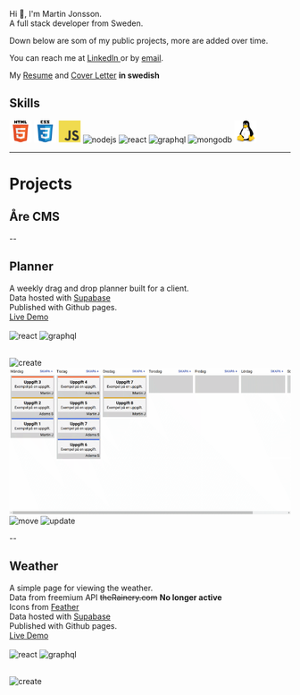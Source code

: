 <p align="left">
  Hi 👋, I'm Martin Jonsson. <br>
  A full stack developer from Sweden.
</p>

Down below are som of my public projects, more are added over time.

You can reach me at
<a href="mailto:mailtojonsson@gmail.com" target="_blank"> LinkedIn </a> or by <a href="https://www.linkedin.com/in/martin-jonsson-a896461a3/" target="_blank"> email</a>.

My <a href="https://drive.google.com/file/d/1ua7-e9ZdjRKdYUvICJpR7Ci5Dh9IeGjs/view?usp=sharing" target="_blank">Resume</a> and <a href="https://drive.google.com/drive/u/0/folders/1qwY_27pUvTSvHhH0OBf7pKr1jKkiP4Ru" target="_blank">Cover Letter</a> **in swedish**

## Skills

<p>
<img src="https://raw.githubusercontent.com/devicons/devicon/master/icons/html5/html5-original-wordmark.svg" alt="html5" width="40" height="40"/>
<img src="https://raw.githubusercontent.com/devicons/devicon/master/icons/css3/css3-original-wordmark.svg" alt="css3" width="40" height="40"/>
<img src="https://raw.githubusercontent.com/devicons/devicon/master/icons/javascript/javascript-original.svg" alt="javascript" width="40" height="40"/>
<img src="https://www.vectorlogo.zone/logos/nodejs/nodejs-icon.svg" alt="nodejs" width="40">
<img src="https://www.vectorlogo.zone/logos/reactjs/reactjs-icon.svg" alt="react" width="40">
<img src="https://www.vectorlogo.zone/logos/graphql/graphql-icon.svg" alt="graphql" width="40" height="40"/>
<img src="https://www.vectorlogo.zone/logos/mongodb/mongodb-icon.svg" alt="mongodb" width="40">
<img src="https://raw.githubusercontent.com/devicons/devicon/master/icons/linux/linux-original.svg" alt="linux" width="40" height="40"/>
</p>

---

# Projects

## Åre CMS

--

## Planner

A weekly drag and drop planner built for a client.
<br>
Data hosted with <a href="supabase.io" target="_blank">Supabase</a>
<br>
Published with Github pages.
<br>
<a href="https://arnell0.github.io/planner" target="_blank">Live Demo</a>
<br><br>
<img src="https://www.vectorlogo.zone/logos/reactjs/reactjs-icon.svg" alt="react" width="40">
<img src="https://www.vectorlogo.zone/logos/graphql/graphql-icon.svg" alt="graphql" width="40" height="40"/>
<br><br>

![create](./img/planner_create.gif)
![delete](./img/planner_delete.gif)
![move](./img/planner_move.gif)
![update](./img/planner_update.gif)

--

## Weather

A simple page for viewing the weather.
<br>
Data from freemium API <s>theRainery.com</s> **No longer active**
<br>
Icons from <a href="feathericons.com" target="_blank">Feather</a>
<br>
Data hosted with <a href="supabase.io" target="_blank">Supabase</a>
<br>
Published with Github pages.
<br>
<a href="https://arnell0.github.io/weather" target="_blank">Live Demo</a>
<br><br>
<img src="https://www.vectorlogo.zone/logos/reactjs/reactjs-icon.svg" alt="react" width="40">
<img src="https://www.vectorlogo.zone/logos/graphql/graphql-icon.svg" alt="graphql" width="40" height="40"/>
<br><br>

![create](./img/weather.gif)
